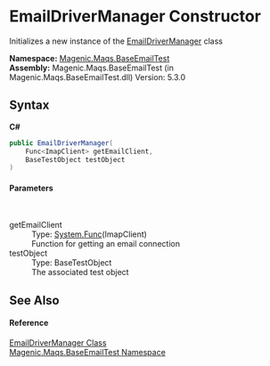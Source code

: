 # EmailDriverManager Constructor 
 

Initializes a new instance of the <a href="MAQS_5/Email_AUTOGENERATED/EmailDriverManager_Class">EmailDriverManager</a> class

**Namespace:**&nbsp;<a href="MAQS_5/Email_AUTOGENERATED/Magenic-Maqs-BaseEmailTest_Namespace">Magenic.Maqs.BaseEmailTest</a><br />**Assembly:**&nbsp;Magenic.Maqs.BaseEmailTest (in Magenic.Maqs.BaseEmailTest.dll) Version: 5.3.0

## Syntax

**C#**<br />
``` C#
public EmailDriverManager(
	Func<ImapClient> getEmailClient,
	BaseTestObject testObject
)
```


#### Parameters
&nbsp;<dl><dt>getEmailClient</dt><dd>Type: <a href="http://msdn2.microsoft.com/en-us/library/bb534960" target="_blank">System.Func</a>(ImapClient)<br />Function for getting an email connection</dd><dt>testObject</dt><dd>Type: BaseTestObject<br />The associated test object</dd></dl>

## See Also


#### Reference
<a href="MAQS_5/Email_AUTOGENERATED/EmailDriverManager_Class">EmailDriverManager Class</a><br /><a href="MAQS_5/Email_AUTOGENERATED/Magenic-Maqs-BaseEmailTest_Namespace">Magenic.Maqs.BaseEmailTest Namespace</a><br />